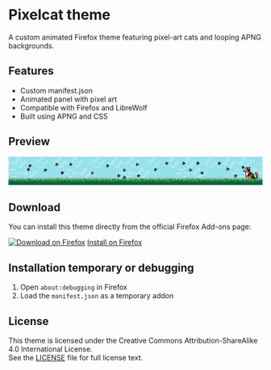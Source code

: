 # Pixelcat theme

A custom animated Firefox theme featuring pixel-art cats and looping APNG backgrounds.

## Features
- Custom manifest.json
- Animated panel with pixel art
- Compatible with Firefox and LibreWolf
- Built using APNG and CSS

## Preview
![preview](./images/loop-final.png)

## Download

You can install this theme directly from the official Firefox Add-ons page:

[![Download on Firefox](https://img.shields.io/amo/v/animated-butterfly-pixelcat?label=Firefox%20Add-on)](https://addons.mozilla.org/en-US/firefox/addon/animated-butterfly-pixelcat/)
[Install on Firefox](https://addons.mozilla.org/en-US/firefox/addon/animated-butterfly-pixelcat/)

## Installation temporary or debugging
1. Open `about:debugging` in Firefox
2. Load the `manifest.json` as a temporary addon

## License
This theme is licensed under the Creative Commons Attribution-ShareAlike 4.0 International License.  
See the [LICENSE](LICENSE) file for full license text.
